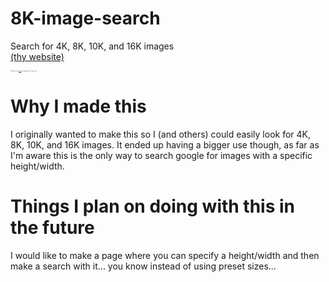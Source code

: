 # 8K-image-search
Search for 4K, 8K, 10K, and 16K images
</br><a href="https://SoaringGecko.github.io/8K-image-search/">(thy website)</a>
<p style="font-size:10%">I would like to thank <a href="https://stackoverflow.com/users/947271/lucas">Lucas</a> for helping me with the image search</p>

# Why I made this
I originally wanted to make this so I (and others) could easily look for 4K, 8K, 10K, and 16K images. It ended up having a bigger use though, as far as I'm aware this is the only way to search google for images with a specific height/width.

# Things I plan on doing with this in the future
I would like to make a page where you can specify a height/width and then make a search with it... you know instead of using preset sizes...
